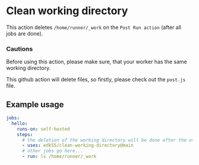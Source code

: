 # Clean working directory

This action deletes `/home/runner/_work` on the `Post Run action` (after all jobs are done).

### Cautions

Before using this action, please make sure, that your worker has the same working directory.

This github action will delete files, so firstly, please check out the `post.js` file.

## Example usage

```yml
jobs:
  hello:
    runs-on: self-hosted
    steps:
      # the deletion of the working directory will be done after the other jobs are finished
      - uses: edk55/clean-working-directory@main
      # other jobs go here...
      - run: ls /home/runner/_work
```
